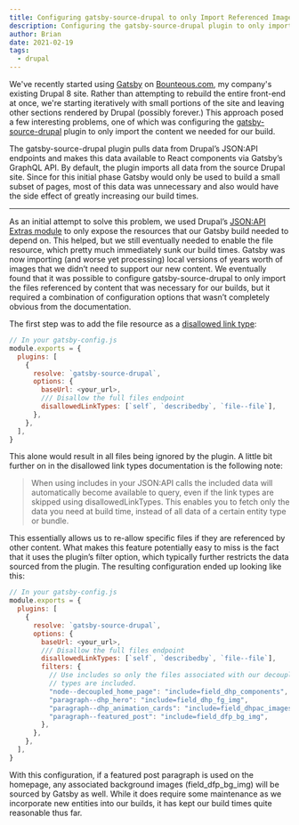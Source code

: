 ```yaml
---
title: Configuring gatsby-source-drupal to only Import Referenced Images
description: Configuring the gatsby-source-drupal plugin to only import a subset of your content is possible, but wasn't immediately clear to me from the docs.
author: Brian
date: 2021-02-19
tags:
  - drupal
---
```


We've recently started using [Gatsby](https://www.gatsbyjs.com/) on [Bounteous.com](https://www.bounteous.com/), my company's existing Drupal 8 site. Rather than attempting to rebuild the entire front-end at once, we're starting iteratively with small portions of the site and leaving other sections rendered by Drupal (possibly forever.) This approach posed a few interesting problems, one of which was configuring the [gatsby-source-drupal](https://www.gatsbyjs.com/plugins/gatsby-source-drupal/) plugin to only import the content we needed for our build.

The gatsby-source-drupal plugin pulls data from Drupal’s JSON:API endpoints and makes this data available to React components via Gatsby’s GraphQL API. By default, the plugin imports all data from the source Drupal site. Since for this initial phase Gatsby would only be used to build a small subset of pages, most of this data was unnecessary and also would have the side effect of greatly increasing our build times.

---

As an initial attempt to solve this problem, we used Drupal’s [JSON:API Extras module](https://www.drupal.org/project/jsonapi_extras) to only expose the resources that our Gatsby build needed to depend on. This helped, but we still eventually needed to enable the file resource, which pretty much immediately sunk our build times. Gatsby was now importing (and worse yet processing) local versions of years worth of images that we didn’t need to support our new content. We eventually found that it was possible to configure gatsby-source-drupal to only import the files referenced by content that was necessary for our builds, but it required a combination of configuration options that wasn’t completely obvious from the documentation.

The first step was to add the file resource as a [disallowed link type](https://www.gatsbyjs.com/plugins/gatsby-source-drupal/#disallowed-link-types):

```javascript
// In your gatsby-config.js
module.exports = {
  plugins: [
    {
      resolve: `gatsby-source-drupal`,
      options: {
        baseUrl: <your_url>,
        /// Disallow the full files endpoint
        disallowedLinkTypes: [`self`, `describedby`, `file--file`],
      },
    },
  ],
}
```

This alone would result in all files being ignored by the plugin. A little bit further on in the disallowed link types documentation is the following note:

> When using includes in your JSON:API calls the included data will automatically become available to query, even if the link types are skipped using disallowedLinkTypes. This enables you to fetch only the data you need at build time, instead of all data of a certain entity type or bundle.

This essentially allows us to re-allow specific files if they are referenced by other content. What makes this feature potentially easy to miss is the fact that it uses the plugin’s filter option, which typically further restricts the data sourced from the plugin. The resulting configuration ended up looking like this:

```javascript
// In your gatsby-config.js
module.exports = {
  plugins: [
    {
      resolve: `gatsby-source-drupal`,
      options: {
        baseUrl: <your_url>,
        /// Disallow the full files endpoint
        disallowedLinkTypes: [`self`, `describedby`, `file--file`],
        filters: {
          // Use includes so only the files associated with our decoupled content
          // types are included.
          "node--decoupled_home_page": "include=field_dhp_components",
          "paragraph--dhp_hero": "include=field_dhp_fg_img",
          "paragraph--dhp_animation_cards": "include=field_dhpac_images",
          "paragraph--featured_post": "include=field_dfp_bg_img",
        },
      },
    },
  ],
}
```

With this configuration, if a featured post paragraph is used on the homepage, any associated background images (field_dfp_bg_img) will be sourced by Gatsby as well. While it does require some maintenance as we incorporate new entities into our builds, it has kept our build times quite reasonable thus far.